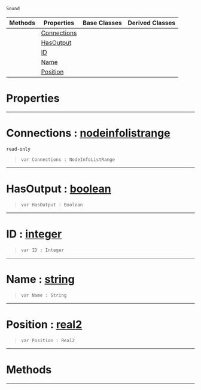  `Sound`

|Methods|Properties|Base Classes|Derived Classes|
|---|---|---|---|
| |[ Connections](https://github.com/zeroengineteam/ZeroDocs/blob/master/code_reference/class_reference/nodeprintinfo.markdown#connections-zero-engine)| | |
| |[ HasOutput](https://github.com/zeroengineteam/ZeroDocs/blob/master/code_reference/class_reference/nodeprintinfo.markdown#hasoutput-zero-engine-do)| | |
| |[ ID](https://github.com/zeroengineteam/ZeroDocs/blob/master/code_reference/class_reference/nodeprintinfo.markdown#id-zero-engine-documenta)| | |
| |[ Name](https://github.com/zeroengineteam/ZeroDocs/blob/master/code_reference/class_reference/nodeprintinfo.markdown#name-zero-engine-documen)| | |
| |[ Position](https://github.com/zeroengineteam/ZeroDocs/blob/master/code_reference/class_reference/nodeprintinfo.markdown#position-zero-engine-doc)| | |


 #  Properties


---  
 #  Connections : [nodeinfolistrange](https://github.com/zeroengineteam/ZeroDocs/blob/master/code_reference/class_reference/nodeinfolistrange.markdown)

 `read-only`

> 
> ``` lang=cpp, name=Zilch
> var Connections : NodeInfoListRange


---  
 #  HasOutput : [boolean](https://github.com/zeroengineteam/ZeroDocs/blob/master/code_reference/zilch_base_types/boolean.markdown)

> 
> ``` lang=cpp, name=Zilch
> var HasOutput : Boolean


---  
 #  ID : [integer](https://github.com/zeroengineteam/ZeroDocs/blob/master/code_reference/zilch_base_types/integer.markdown)

> 
> ``` lang=cpp, name=Zilch
> var ID : Integer


---  
 #  Name : [string](https://github.com/zeroengineteam/ZeroDocs/blob/master/code_reference/zilch_base_types/string.markdown)

> 
> ``` lang=cpp, name=Zilch
> var Name : String


---  
 #  Position : [real2](https://github.com/zeroengineteam/ZeroDocs/blob/master/code_reference/zilch_base_types/real2.markdown)

> 
> ``` lang=cpp, name=Zilch
> var Position : Real2


---  
 #  Methods


---  
 

 